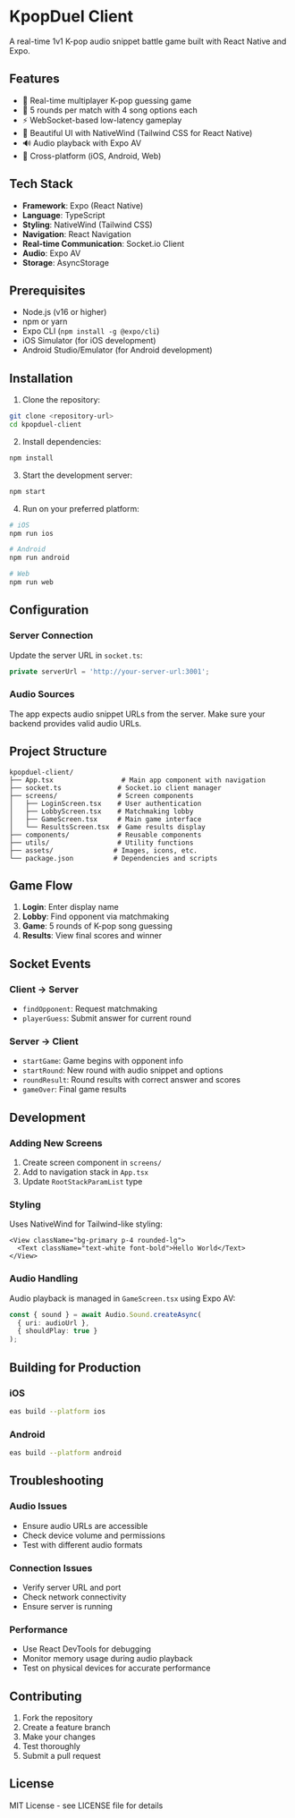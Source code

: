 # KpopDuel Client

A real-time 1v1 K-pop audio snippet battle game built with React Native and Expo.

## Features

- 🎵 Real-time multiplayer K-pop guessing game
- 🎯 5 rounds per match with 4 song options each
- ⚡ WebSocket-based low-latency gameplay
- 🎨 Beautiful UI with NativeWind (Tailwind CSS for React Native)
- 🔊 Audio playback with Expo AV
- 📱 Cross-platform (iOS, Android, Web)

## Tech Stack

- **Framework**: Expo (React Native)
- **Language**: TypeScript
- **Styling**: NativeWind (Tailwind CSS)
- **Navigation**: React Navigation
- **Real-time Communication**: Socket.io Client
- **Audio**: Expo AV
- **Storage**: AsyncStorage

## Prerequisites

- Node.js (v16 or higher)
- npm or yarn
- Expo CLI (`npm install -g @expo/cli`)
- iOS Simulator (for iOS development)
- Android Studio/Emulator (for Android development)

## Installation

1. Clone the repository:
```bash
git clone <repository-url>
cd kpopduel-client
```

2. Install dependencies:
```bash
npm install
```

3. Start the development server:
```bash
npm start
```

4. Run on your preferred platform:
```bash
# iOS
npm run ios

# Android
npm run android

# Web
npm run web
```

## Configuration

### Server Connection

Update the server URL in `socket.ts`:
```typescript
private serverUrl = 'http://your-server-url:3001';
```

### Audio Sources

The app expects audio snippet URLs from the server. Make sure your backend provides valid audio URLs.

## Project Structure

```
kpopduel-client/
├── App.tsx                 # Main app component with navigation
├── socket.ts              # Socket.io client manager
├── screens/               # Screen components
│   ├── LoginScreen.tsx    # User authentication
│   ├── LobbyScreen.tsx    # Matchmaking lobby
│   ├── GameScreen.tsx     # Main game interface
│   └── ResultsScreen.tsx  # Game results display
├── components/            # Reusable components
├── utils/                 # Utility functions
├── assets/               # Images, icons, etc.
└── package.json          # Dependencies and scripts
```

## Game Flow

1. **Login**: Enter display name
2. **Lobby**: Find opponent via matchmaking
3. **Game**: 5 rounds of K-pop song guessing
4. **Results**: View final scores and winner

## Socket Events

### Client → Server
- `findOpponent`: Request matchmaking
- `playerGuess`: Submit answer for current round

### Server → Client
- `startGame`: Game begins with opponent info
- `startRound`: New round with audio snippet and options
- `roundResult`: Round results with correct answer and scores
- `gameOver`: Final game results

## Development

### Adding New Screens

1. Create screen component in `screens/`
2. Add to navigation stack in `App.tsx`
3. Update `RootStackParamList` type

### Styling

Uses NativeWind for Tailwind-like styling:
```tsx
<View className="bg-primary p-4 rounded-lg">
  <Text className="text-white font-bold">Hello World</Text>
</View>
```

### Audio Handling

Audio playback is managed in `GameScreen.tsx` using Expo AV:
```typescript
const { sound } = await Audio.Sound.createAsync(
  { uri: audioUrl },
  { shouldPlay: true }
);
```

## Building for Production

### iOS
```bash
eas build --platform ios
```

### Android
```bash
eas build --platform android
```

## Troubleshooting

### Audio Issues
- Ensure audio URLs are accessible
- Check device volume and permissions
- Test with different audio formats

### Connection Issues
- Verify server URL and port
- Check network connectivity
- Ensure server is running

### Performance
- Use React DevTools for debugging
- Monitor memory usage during audio playback
- Test on physical devices for accurate performance

## Contributing

1. Fork the repository
2. Create a feature branch
3. Make your changes
4. Test thoroughly
5. Submit a pull request

## License

MIT License - see LICENSE file for details